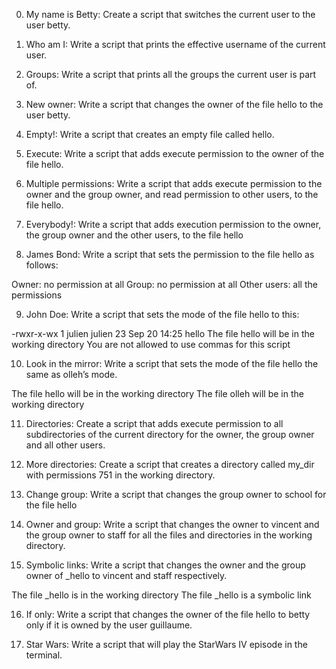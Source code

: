 0. My name is Betty: Create a script that switches the current user to the user betty.

1. Who am I: Write a script that prints the effective username of the current user.

2. Groups:  Write a script that prints all the groups the current user is part of.

3. New owner: Write a script that changes the owner of the file hello to the user betty.

4. Empty!: Write a script that creates an empty file called hello.

5. Execute: Write a script that adds execute permission to the owner of the file hello.

6. Multiple permissions: Write a script that adds execute permission to the owner and the group owner, and read permission to other users, to the file hello.

7. Everybody!: Write a script that adds execution permission to the owner, the group owner and the other users, to the file hello

8. James Bond: Write a script that sets the permission to the file hello as follows:

Owner: no permission at all
Group: no permission at all
Other users: all the permissions

9. John Doe: Write a script that sets the mode of the file hello to this:

-rwxr-x-wx 1 julien julien 23 Sep 20 14:25 hello
The file hello will be in the working directory
You are not allowed to use commas for this script

10. Look in the mirror: Write a script that sets the mode of the file hello the same as olleh’s mode.

The file hello will be in the working directory
The file olleh will be in the working directory

11. Directories: Create a script that adds execute permission to all subdirectories of the current directory for the owner, the group owner and all other users.

12. More directories: Create a script that creates a directory called my_dir with permissions 751 in the working directory.

13. Change group: Write a script that changes the group owner to school for the file hello

14. Owner and group: Write a script that changes the owner to vincent and the group owner to staff for all the files and directories in the working directory.

15. Symbolic links: Write a script that changes the owner and the group owner of _hello to vincent and staff respectively.

The file _hello is in the working directory
The file _hello is a symbolic link

16. If only: Write a script that changes the owner of the file hello to betty only if it is owned by the user guillaume.

17. Star Wars: Write a script that will play the StarWars IV episode in the terminal.
